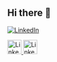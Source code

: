 ## Hi there 👋

[![LinkedIn](https://upload.wikimedia.org/wikipedia/commons/c/ca/LinkedIn_logo_initials.png)](https://www.linkedin.com/in/your-profile)

<a href="https://www.linkedin.com/in/your-profile" target="_blank">
    <img src="https://upload.wikimedia.org/wikipedia/commons/c/ca/LinkedIn_logo_initials.png" alt="LinkedIn Profile" width="32" height="32">
</a>

<a href="https://www.linkedin.com/in/your-profile" target="_blank">
    <img src="https://cdnjs.cloudflare.com/ajax/libs/font-awesome/6.4.0/svgs/brands/linkedin.svg" alt="LinkedIn" style="width:32px;height:32px;">
</a>

<!--
**mst-zannathi-khatun/mst-zannathi-khatun** is a ✨ _special_ ✨ repository because its `README.md` (this file) appears on your GitHub profile.

Here are some ideas to get you started:

- 🔭 I’m currently working on ...
- 🌱 I’m currently learning ...
- 👯 I’m looking to collaborate on ...
- 🤔 I’m looking for help with ...
- 💬 Ask me about ...
- 📫 How to reach me: ...
- 😄 Pronouns: ...
- ⚡ Fun fact: ...
-->
